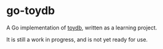 # go-toydb

A Go implementation of [toydb](https://github.com/erikgrinaker/toydb), written as a learning project.

It is still a work in progress, and is not yet ready for use.
